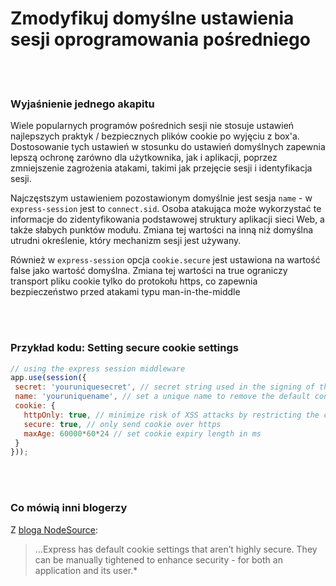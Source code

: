 # Zmodyfikuj domyślne ustawienia sesji oprogramowania pośredniego

<br/><br/>


### Wyjaśnienie jednego akapitu

Wiele popularnych programów pośrednich sesji nie stosuje ustawień najlepszych praktyk / bezpiecznych plików cookie po wyjęciu z box'a. Dostosowanie tych ustawień w stosunku do ustawień domyślnych zapewnia lepszą ochronę zarówno dla użytkownika, jak i aplikacji, poprzez zmniejszenie zagrożenia atakami, takimi jak przejęcie sesji i identyfikacja sesji.

Najczęstszym ustawieniem pozostawionym domyślnie jest sesja `name` - w `express-session` jest to `connect.sid`. Osoba atakująca może wykorzystać te informacje do zidentyfikowania podstawowej struktury aplikacji sieci Web, a także słabych punktów modułu. Zmiana tej wartości na inną niż domyślna utrudni określenie, który mechanizm sesji jest używany.

Również w `express-session` opcja `cookie.secure` jest ustawiona na wartość false jako wartość domyślna. Zmiana tej wartości na true ograniczy transport pliku cookie tylko do protokołu https, co zapewnia bezpieczeństwo przed atakami typu man-in-the-middle

<br/><br/>


### Przykład kodu: Setting secure cookie settings

 ```javascript
// using the express session middleware
app.use(session({  
  secret: 'youruniquesecret', // secret string used in the signing of the session ID that is stored in the cookie
  name: 'youruniquename', // set a unique name to remove the default connect.sid
  cookie: {
    httpOnly: true, // minimize risk of XSS attacks by restricting the client from reading the cookie
    secure: true, // only send cookie over https
    maxAge: 60000*60*24 // set cookie expiry length in ms
  }
}));
```

<br/><br/>


### Co mówią inni blogerzy

Z [bloga NodeSource](http://nodesource.com/blog/nine-security-tips-to-keep-express-from-getting-pwned/): 
> ...Express has default cookie settings that aren’t highly secure. They can be manually tightened to enhance security - for both an application and its user.*

<br/><br/>

